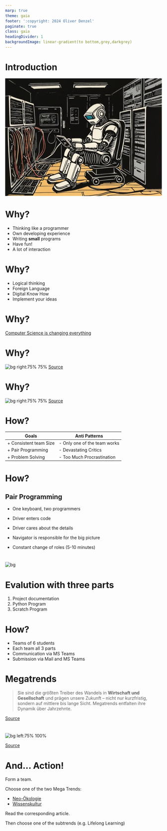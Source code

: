 ```yaml
---
marp: true
theme: gaia
footer: ':copyright: 2024 Oliver Denzel'
paginate: true
class: gaia
headingDivider: 1
backgroundImage: linear-gradient(to bottom,grey,darkgrey)
---
```

<!-- _paginate: skip -->
<!-- _class: gaia lead -->
# Introduction
![bg left:40%](../img/robot1.jpg)

# Why?

* Thinking like a programmer
* Own developing experience
* Writing **small** programs
* Have fun!
* A lot of interaction

# Why?
* Logical thinking
* Foreign Language
* Digital Know How
* Implement your ideas

# Why?
[Computer Science is changing everything](https://youtu.be/xJqSu1IbcHg?list=PLzdnOPI1iJNfpD8i4Sx7U0y2MccnrNZuP)

# Why?
![bg right:75% 75%](https://www.bitkom-research.de/sites/default/files/2023-12/231212-PK-Fachkräfte-Web.jpg) 
[Source](https://www.bitkom.org/sites/main/files/2023-12/231213bitkom-chartsit-fachkraeftefinal.pdf)

# Why?
![bg right:75% 75%](https://www.bitkom.org/sites/main/files/styles/wide/public/2024-09/240916-PK-Smart-City-Index-2024-web.png?itok=13HgRNBm) 
[Source](https://www.bitkom.org/Presse/Presseinformation/Smart-City-Index-2024#_)

# How?
| Goals | Anti Patterns |
| --- | --- |
| + Consistent team Size | - Only one of the team works |
| + Pair Programming | - Devastating Critics |
| + Problem Solving | - Too Much Procrastination |

# How?
## Pair Programming
* One keyboard, two programmers

* Driver enters code
* Driver cares about the details

* Navigator is responsible for the big picture

* Constant change of roles (5-10 minutes)

# 
![bg](https://maqe-com-4-media-uploads.s3.ap-southeast-1.amazonaws.com/content/uploads/2020/04/07172748/IN_DEsignthinking_Cover-1.png)

# Evalution with three parts
1) Project documentation
1) Python Program
1) Scratch Program

# How?
* Teams of 6 students
* Each team all 3 parts
* Communication via MS Teams
* Submission via Mail and MS Teams

# Megatrends
> Sie sind die größten Treiber des Wandels in **Wirtschaft und Gesellschaft** und prägen unsere Zukunft – nicht nur kurzfristig, sondern auf mittlere bis lange Sicht. Megatrends entfalten ihre Dynamik über Jahrzehnte.

[Source](https://www.zukunftsinstitut.de/zukunftsthemen/die-megatrend-map)

#
<!-- _footer: "" -->
![bg left:75% 100%](https://www.zukunftsinstitut.de/hubfs/Megatrend-Map_2021-1.png)

[Source](https://www.zukunftsinstitut.de/hubfs/Megatrend-Map_2021-1.png)

# And... Action!

Form a team.

Choose one of the two Mega Trends: 
* [Neo-Ökologie](https://www.zukunftsinstitut.de/zukunftsthemen/megatrend-neo-oekologie) 
* [Wissenskultur](https://www.zukunftsinstitut.de/zukunftsthemen/megatrend-wissenskultur)

Read the corresponding article.

Then choose one of the subtrends (e.g. Lifelong Learning)
